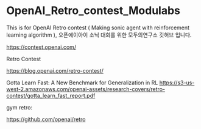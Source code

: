 # OpenAI_Retro_contest_Modulabs
This is for OpenAI Retro contest ( Making sonic agent with reinforcement learning algorithm ), 오픈에이아이 소닉 대회를 위한 모두의연구소 깃허브 입니다. 



https://contest.openai.com/


Retro Contest


https://blog.openai.com/retro-contest/




Gotta Learn Fast:
A New Benchmark for Generalization in RL
https://s3-us-west-2.amazonaws.com/openai-assets/research-covers/retro-contest/gotta_learn_fast_report.pdf



gym retro:

https://github.com/openai/retro
